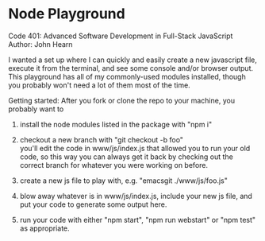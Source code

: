 # Node Playground
Code 401: Advanced Software Development in Full-Stack JavaScript  
Author: John Hearn  

I wanted a set up where I can quickly and easily create a new javascript 
file, execute it from the terminal, and see some console and/or browser output.
This playground has all of my commonly-used modules installed, though you 
probably won't need a lot of them most of the time.

Getting started:
After you fork or clone the repo to your machine, you probably want to  
1. install the node modules listed in the package with "npm i"  

2. checkout a new branch with "git checkout -b foo"  
   you'll edit the code in www/js/index.js that allowed you to run your old
   code, so this way you can always get it back by checking out the correct
   branch for whatever you were working on before.   

3. create a new js file to play with, e.g. "emacsgit  ./www/js/foo.js"  

4. blow away whatever is in www/js/index.js, include your new js file, and put
   your code to generate some output here.  

5. run your code with either "npm start", "npm run webstart" or "npm test" as 
   appropriate.  
